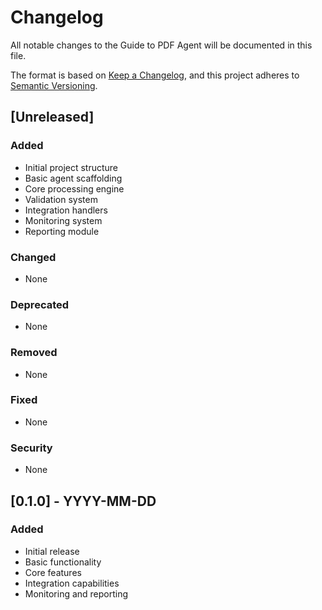 # Changelog

All notable changes to the Guide to PDF Agent will be documented in this file.

The format is based on [Keep a Changelog](https://keepachangelog.com/en/1.0.0/),
and this project adheres to [Semantic Versioning](https://semver.org/spec/v2.0.0.html).

## [Unreleased]

### Added
- Initial project structure
- Basic agent scaffolding
- Core processing engine
- Validation system
- Integration handlers
- Monitoring system
- Reporting module

### Changed
- None

### Deprecated
- None

### Removed
- None

### Fixed
- None

### Security
- None

## [0.1.0] - YYYY-MM-DD
### Added
- Initial release
- Basic functionality
- Core features
- Integration capabilities
- Monitoring and reporting
